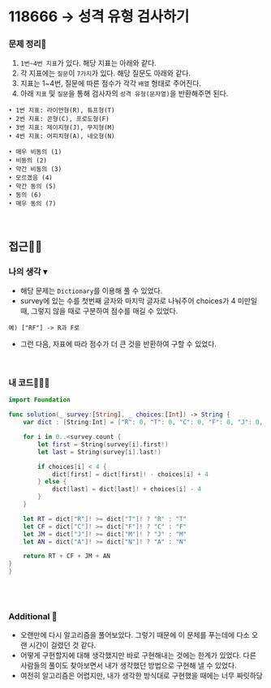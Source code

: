 # 118666 → 성격 유형 검사하기
### 문제 정리📝
1. `1번~4번 지표`가 있다. 해당 지표는 아래와 같다.
2. 각 지표에는 `질문`이 `7가지`가 있다. 해당 질문도 아래와 같다.
3. 지표는 1~4번, 질문에 따른 점수가 각각 `배열` 형태로 주어진다.
4. 아래 `지표` 및 `질문`을 통해 검사자의 `성격 유형(문자열)`을 반환해주면 된다.
```
• 1번 지표: 라이언형(R), 튜프형(T)
• 2번 지표: 콘형(C), 프로도형(F)
• 3번 지표: 제이지형(J), 무지형(M)
• 4번 지표: 어피치형(A), 네오형(N)

• 매우 비동의 (1)
• 비동의 (2)
• 약간 비동의 (3)
• 모르곘음 (4)
• 약간 동의 (5)
• 동의 (6)
• 매우 동의 (7)
```

</br>

## 접근🚶🏻
### 나의 생각 ▾
- 해당 문제는 `Dictionary`를 이용해 풀 수 있었다.
- survey에 있는 수를 첫번째 글자와 마지막 글자로 나눠주어 choices가 4 미만일 때, 그렇지 않을 때로 구분하여 점수를 매길 수 있었다.
```
예) ["RF"] -> R과 F로
```
- 그런 다음, 자표에 따라 점수가 더 큰 것을 반환하여 구할 수 있었다.
</br>

### 내 코드👨🏻‍💻
```swift
import Foundation

func solution(_ survey:[String], _ choices:[Int]) -> String {
    var dict : [String:Int] = ["R": 0, "T": 0, "C": 0, "F": 0, "J": 0, "M": 0, "A":0, "N": 0]

    for i in 0..<survey.count {
        let first = String(survey[i].first!)
        let last = String(survey[i].last!)

        if choices[i] < 4 {
            dict[first] = dict[first]! - choices[i] + 4
        } else {
            dict[last] = dict[last]! + choices[i] - 4
        }
    }

    let RT = dict["R"]! >= dict["T"]! ? "R" : "T"
    let CF = dict["C"]! >= dict["F"]! ? "C" : "F"
    let JM = dict["J"]! >= dict["M"]! ? "J" : "M"
    let AN = dict["A"]! >= dict["N"]! ? "A" : "N"

    return RT + CF + JM + AN
}
}
```

</br></br>

### Additional 📂
- 오랜만에 다시 알고리즘을 풀어보았다. 그렇기 때문에 이 문제를 푸는데에 다소 오랜 시간이 걸렸던 것 같다.
- 어떻게 구현할지에 대해 생각했지만 바로 구현해내는 것에는 한계가 있었다. 다른 사람들의 풀이도 찾아보면서 내가 생각했던 방법으로 구현해 낼 수 있었다.
- 여전히 알고리즘은 어렵지만, 내가 생각한 방식대로 구현했을 때에는 너무 짜릿하당